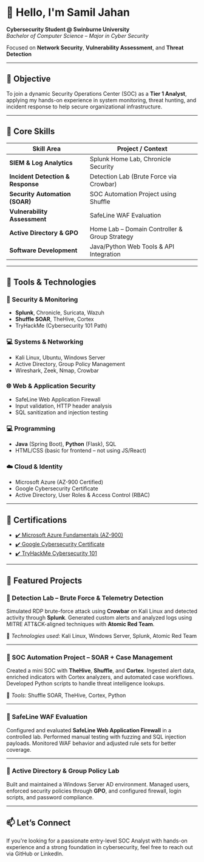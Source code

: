 # 👋 Hello, I'm Samil Jahan

**Cybersecurity Student @ Swinburne University**  
_Bachelor of Computer Science – Major in Cyber Security_

Focused on **Network Security**, **Vulnerability Assessment**, and **Threat Detection**

---

## 🎯 Objective

To join a dynamic Security Operations Center (SOC) as a **Tier 1 Analyst**, applying my hands-on experience in system monitoring, threat hunting, and incident response to help secure organizational infrastructure.

---

## 🧠 Core Skills

| Skill Area | Project / Context |
|------------|-------------------|
| **SIEM & Log Analytics** | Splunk Home Lab, Chronicle Security |
| **Incident Detection & Response** | Detection Lab (Brute Force via Crowbar) |
| **Security Automation (SOAR)** | SOC Automation Project using Shuffle |
| **Vulnerability Assessment** | SafeLine WAF Evaluation |
| **Active Directory & GPO** | Home Lab – Domain Controller & Group Strategy |
| **Software Development** | Java/Python Web Tools & API Integration |

---

## 🧰 Tools & Technologies

### 🔐 Security & Monitoring
- **Splunk**, Chronicle, Suricata, Wazuh  
- **Shuffle SOAR**, TheHive, Cortex  
- TryHackMe (Cybersecurity 101 Path)

### 💻 Systems & Networking
- Kali Linux, Ubuntu, Windows Server  
- Active Directory, Group Policy Management  
- Wireshark, Zeek, Nmap, Crowbar

### 🌐 Web & Application Security
- SafeLine Web Application Firewall  
- Input validation, HTTP header analysis  
- SQL sanitization and injection testing

### 💻 Programming
- **Java** (Spring Boot), **Python** (Flask), SQL  
- HTML/CSS (basic for frontend – not using JS/React)

### ☁️ Cloud & Identity
- Microsoft Azure (AZ-900 Certified)  
- Google Cybersecurity Certificate  
- Active Directory, User Roles & Access Control (RBAC)

---

## 🏅 Certifications

- [✔️ Microsoft Azure Fundamentals (AZ-900)](https://learn.microsoft.com/en-us/certifications/exams/az-900/)
- [✔️ Google Cybersecurity Certificate](https://grow.google/certificates/cybersecurity/)
- [✔️ TryHackMe Cybersecurity 101](https://tryhackme.com/)

---

## 🔬 Featured Projects

### 🔹 Detection Lab – Brute Force & Telemetry Detection

Simulated RDP brute-force attack using **Crowbar** on Kali Linux and detected activity through **Splunk**. Generated custom alerts and analyzed logs using MITRE ATT&CK-aligned techniques with **Atomic Red Team**.

🔗 _Technologies used_: Kali Linux, Windows Server, Splunk, Atomic Red Team

---

### 🔹 SOC Automation Project – SOAR + Case Management

Created a mini SOC with **TheHive**, **Shuffle**, and **Cortex**. Ingested alert data, enriched indicators with Cortex analyzers, and automated case workflows. Developed Python scripts to handle threat intelligence lookups.

🔗 _Tools_: Shuffle SOAR, TheHive, Cortex, Python

---

### 🔹 SafeLine WAF Evaluation

Configured and evaluated **SafeLine Web Application Firewall** in a controlled lab. Performed manual testing with fuzzing and SQL injection payloads. Monitored WAF behavior and adjusted rule sets for better coverage.

---

### 🔹 Active Directory & Group Policy Lab

Built and maintained a Windows Server AD environment. Managed users, enforced security policies through **GPO**, and configured firewall, login scripts, and password compliance.

---

## 📫 Let’s Connect

If you're looking for a passionate entry-level SOC Analyst with hands-on experience and a strong foundation in cybersecurity, feel free to reach out via GitHub or LinkedIn.

